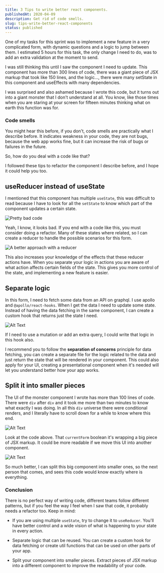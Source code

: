 ```yaml
---
title: 3 Tips to write better react components.
publishedAt: 2020-04-09
description: Get rid of code smells.
slug: tips-write-better-react-components
status: published
---
```


One of my tasks for this sprint was to implement a new feature in a very complicated form, with dynamic questions and a logic to jump between them. I estimated 5 hours for this task, the only change I need to do, was to add an extra validation at the moment to send.

I was still thinking this until I saw the component I need to update. This component has more than 300 lines of code, there was a giant piece of JSX markup that took like 150 lines, and the logic…, there were many setState in this component and useEffects with many dependencies.

I was surprised and also ashamed because I wrote this code, but it turns out into a giant monster that I don't understand at all. You know, like those times when you are staring at your screen for fifteen minutes thinking what on earth this function was for.

### Code smells
You might hear this before, if you don't, code smells are practically what I describe before. It indicates weakness in your code, they are not bugs, because the web app works fine, but it can increase the risk of bugs or failures in the future.

So, how do you deal with a code like that?

I followed these tips to refactor the component I describe before, and I hope it could help you too.

## useReducer instead of useState

I mentioned that this component has multiple `useState`, this was difficult to read because I have to look for all the `setState` to know which part of the component updates a certain state.

![Pretty bad code](https://dev-to-uploads.s3.amazonaws.com/i/meca3jh9ajq90gr3apj8.png)

Yeah, I know, it looks bad. If you end with a code like this, you must consider doing a refactor. Many of these states where related, so I can create a reducer to handle the possible scenarios for this form.

![A better approach with a reducer](https://dev-to-uploads.s3.amazonaws.com/i/5cwa4prgdjrhoyurg68l.png)

This also increases your knowledge of the effects that these reducer actions have. When you separate your logic in actions you are aware of what action affects certain fields of the state. This gives you more control of the state, and implementing a new feature is easier.

## Separate logic

In this form, I need to fetch some data from an API on graphql. I use apollo and `@apollo/react-hooks`. When I get the data I need to update some state. Instead of having the data fetching in the same component, I can create a custom hook that returns just the state I need.

![Alt Text](https://dev-to-uploads.s3.amazonaws.com/i/3du90da0kr8ykakhqk3u.png)

If I need to use a mutation or add an extra query, I could write that logic in this hook also.

I recommend you to follow the **separation of concerns** principle for data fetching, you can create a separate file for the logic related to the data and just return the state that will be rendered in your component. This could also apply for your UI, creating a presentational component when it's needed will let you understand better how your app works.

## Split it into smaller pieces
The UI of the monster component I wrote has more than 100 lines of code. There were `div` after `div` and it took me more than two minutes to know what exactly I was doing. In all this `div` universe there were conditional renders, and I literally have to scroll down for a while to know where this end.

![Alt Text](https://dev-to-uploads.s3.amazonaws.com/i/05rg9dl6mbax4pgat62z.png)

Look at the code above. That `currentForm` boolean it's wrapping a big piece of JSX markup. It could be more readable if we move this UI into another component.

![Alt Text](https://dev-to-uploads.s3.amazonaws.com/i/1bqrzmnv5csryyjhbamh.png)

So much better, I can split this big component into smaller ones, so the next person that comes, and sees this code would know exactly where is everything.

### Conclusion

There is no perfect way of writing code, different teams follow different patterns, but if you feel the way I feel when I saw that code, it probably needs a refactor too. Keep in mind:

- If you are using multiple `useState`, try to change it to `useReducer`. You'll have better control and a wide vision of what is happening to your state in every action.

- Separate logic that can be reused. You can create a custom hook for data fetching or create util functions that can be used on other parts of your app.

- Split your component into smaller pieces. Extract pieces of JSX markup into a different component to improve the readability of your code.